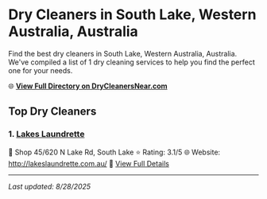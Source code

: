 # Dry Cleaners in South Lake, Western Australia, Australia

Find the best dry cleaners in South Lake, Western Australia, Australia. We've compiled a list of 1 dry cleaning services to help you find the perfect one for your needs.

🌐 **[View Full Directory on DryCleanersNear.com](https://drycleanersnear.com/city/Australia/Western%20Australia/South%20Lake)**

## Top Dry Cleaners

### 1. [Lakes Laundrette](https://drycleanersnear.com/dryCleaner/68ad16bd1d9ee695c9253391/lakes-laundrette)
📍 Shop 45/620 N Lake Rd, South Lake
⭐ Rating: 3.1/5
🌐 Website: http://lakeslaundrette.com.au/
🔗 [View Full Details](https://drycleanersnear.com/dryCleaner/68ad16bd1d9ee695c9253391/lakes-laundrette)


---

*Last updated: 8/28/2025*
